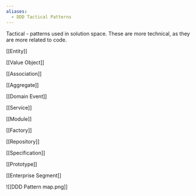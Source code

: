 ```yaml
---
aliases:
  - DDD Tactical Patterns
---
```

Tactical - patterns used in solution space. These are more technical, as they are more related to code.

[[Entity]]

[[Value Object]]

[[Association]]

[[Aggregate]]

[[Domain Event]]

[[Service]]

[[Module]]

[[Factory]]

[[Repository]]

[[Specification]]

[[Prototype]]

[[Enterprise Segment]]

![[DDD Pattern map.png]]